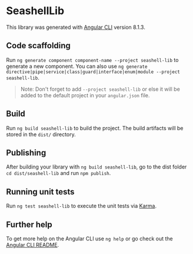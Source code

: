 # SeashellLib

This library was generated with [Angular CLI](https://github.com/angular/angular-cli) version 8.1.3.

## Code scaffolding

Run `ng generate component component-name --project seashell-lib` to generate a new component. You can also use `ng generate directive|pipe|service|class|guard|interface|enum|module --project seashell-lib`.
> Note: Don't forget to add `--project seashell-lib` or else it will be added to the default project in your `angular.json` file. 

## Build

Run `ng build seashell-lib` to build the project. The build artifacts will be stored in the `dist/` directory.

## Publishing

After building your library with `ng build seashell-lib`, go to the dist folder `cd dist/seashell-lib` and run `npm publish`.

## Running unit tests

Run `ng test seashell-lib` to execute the unit tests via [Karma](https://karma-runner.github.io).

## Further help

To get more help on the Angular CLI use `ng help` or go check out the [Angular CLI README](https://github.com/angular/angular-cli/blob/master/README.md).
